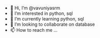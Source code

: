 - 👋 Hi, I’m @vavuniyasrm
- 👀 I’m interested in python, sql
- 🌱 I’m currently learning python, sql
- 💞️ I’m looking to collaborate on database
- 📫 How to reach me ...

<!---
vavuniyasrm/vavuniyasrm is a ✨ special ✨ repository because its `README.md` (this file) appears on your GitHub profile.
You can click the Preview link to take a look at your changes.
--->
